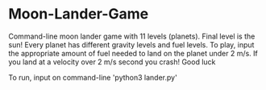 # Moon-Lander-Game
Command-line moon lander game with 11 levels (planets). Final level is the sun! Every planet has different gravity levels and fuel levels. To play, input the appropriate amount of fuel needed to land on the planet under 2 m/s. If you land at a velocity over 2 m/s second you crash! Good luck

To run, input on command-line 'python3 lander.py'
